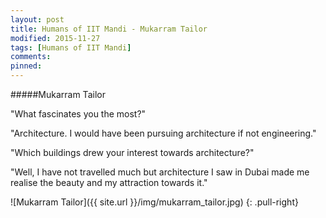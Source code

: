 ```yaml
---
layout: post
title: Humans of IIT Mandi - Mukarram Tailor
modified: 2015-11-27
tags: [Humans of IIT Mandi]
comments:
pinned:
---
```


#####Mukarram Tailor

"What fascinates you the most?"

"Architecture. I would have been pursuing architecture if not engineering."

"Which buildings drew your interest towards architecture?"

"Well, I have not travelled much but architecture I saw in Dubai made me realise the beauty and my attraction towards it."

![Mukarram Tailor]({{ site.url }}/img/mukarram_tailor.jpg)
{: .pull-right}
